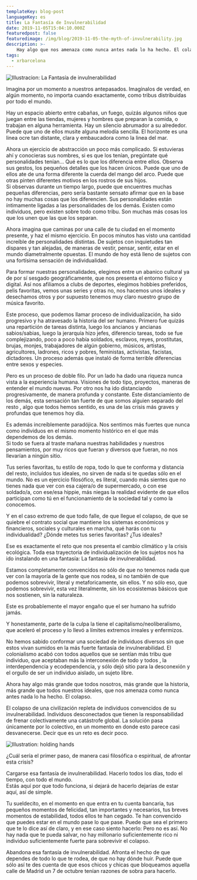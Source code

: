 ```yaml
---
templateKey: blog-post
languageKey: es
title: La Fantasía de Invulnerabilidad
date: 2019-11-05T15:04:10.000Z
featuredpost: false
featuredimage: /img/blog/2019-11-05-the-myth-of-invulnerability.jpg
description: >-
    Hay algo que nos amenaza como nunca antes nada lo ha hecho. El colapso de una civilización repleta de individuos convencidos de su invulnerabilidad.
tags:
  - xrbarcelona
---
```


![Illustracion: La Fantasía de invulnerabilidad](/img/blog/2019-11-05-the-myth-of-invulnerability.jpg)


Imagina por un momento a nuestros antepasados. Imagínalos de verdad, en algún momento, no importa cuando exactamente, como tribus distribuidas por todo el mundo. 

Hay un espacio abierto entre cabañas, un fuego, quizás algunos niños que juegan entre las tiendas, mujeres y hombres que preparan la comida, o trabajan en alguna herramienta. Hay un silencio abrumador a su alrededor. Puede que uno de ellos musite alguna melodía sencilla. El horizonte es una linea ocre tan distante, clara y embaucadora como la linea del mar. 

Ahora un ejercicio de abstracción un poco más complicado. Si estuvieras ahí y conocieras sus nombres, si es que los tenían, pregúntate qué personalidades tenían...
Qué es lo que los diferencia entre ellos. Observa sus gestos, los pequeños detalles que los hacen únicos. Puede que uno de ellos ate de una forma diferente la cuerda del mango del arco. Puede que otras pinten diferentes motivos en los rostros de sus hijos.  
Si observas durante un tiempo largo, puede que encuentres muchas pequeñas diferencias, pero sería bastante sensato afirmar que en la base no hay muchas cosas que los diferencien. Sus personalidades están íntimamente ligadas a las personalidades de los demás. Existen como individuos, pero existen sobre todo como tribu. Son muchas más cosas los que los unen que las que los separan. 

Ahora imagina que caminas por una calle de tu ciudad en el momento presente, y haz el mismo ejercicio. En pocos minutos has visto una cantidad increíble de personalidades distintas. De sujetos con inquietudes tan dispares y tan alejadas, de maneras de vestir, pensar, sentir, estar en el mundo diametralmente opuestas. El mundo de hoy está lleno de sujetos con una fortísima sensación de individualidad.

Para formar nuestras personalidades, elegimos entre un abanico cultural ya de por sí sesgado geográficamente, que nos presenta el entorno físico y digital. Así nos afiliamos a clubs de deportes, elegimos hobbies preferidos, pelis favoritas, vemos unas series y otras no, nos hacemos unos ideales y desechamos otros y por supuesto tenemos muy claro nuestro grupo de música favorito.

Este proceso, que podemos llamar proceso de individualización, ha sido progresivo y ha atravesado la historia del ser humano. Primero fue quizás una repartición de tareas distinta, luego los ancianos y ancianas sabios/sabias, luego la jerarquía hizo jefes, diferencio tareas, todo se fue complejizando, poco a poco había soldados, esclavos, reyes, prostitutas, brujas, monjes, trabajadores de algún gobierno, músicos, artistas, agricultores, ladrones, ricos y pobres, feministas, activistas, facistas, dictadores. Un proceso además que instaló de forma terrible diferencias entre sexos y especies. 

Pero es un proceso de doble filo. Por un lado ha dado una riqueza nunca vista a la experiencia humana. Visiones de todo tipo, proyectos, maneras de entender el mundo nuevas. Por otro nos ha ido distanciando progresivamente, de manera profunda y constante. Este distanciamiento de los demás, esta sensación tan fuerte de que somos alguien separado del resto , algo que todos hemos sentido, es una de las crisis más graves y profundas que tenemos hoy día. 

Es además  increíblemente paradójica. Nos sentimos más fuertes que nunca como individuos en el mismo momento histórico en el que más dependemos de los demás.  
Si todo se fuera al traste mañana nuestras habilidades y nuestros pensamientos, por muy ricos que fueran y diversos que fueran, no nos llevarían a ningún sitio. 

Tus series favoritas, tu estilo de ropa, todo lo que te conforma y distancia del resto, incluídos tus ideales, no sirven de nada si te quedas sólo en el mundo. No es un ejercicio filosófico, es literal, cuando más sientes que no tienes nada que ver con esa cajera/o de supermercado, o con ese soldado/a, con ese/esa hippie, más niegas la realidad evidente de que ellos participan como tú en el funcionamiento de la sociedad tal y como la conocemos.  

Y en el caso extremo de que todo falle, de que llegue el colapso, de que se quiebre el contrato social que mantiene los sistemas económicos y financieros, sociales y culturales en marcha, qué harás con tu individualidad? ¿Dónde metes tus series favoritas? ¿Tus ideales? 

Ese es exactamente el reto que nos presenta el cambio climático y la crisis ecológica. Toda esa trayectoria de individualización de los sujetos nos ha ido instalando en una fantasía: La fantasía de invulnerabilidad. 

Estamos completamente convencidos no sólo de que no tenemos nada que ver con la mayoría de la gente que nos rodea, si no también de que podemos sobrevivir, literal y metaforicamente, sin ellos. Y no sólo eso, que podemos sobrevivir, esta vez literalmente, sin los ecosistemas básicos que nos sostienen, sin la naturaleza. 

Este es probablemente el mayor engaño que el ser humano ha sufrido jamás. 

Y honestamente, parte de la culpa la tiene el capitalismo/neoliberalismo, que aceleró el proceso y lo llevó a límites extremos irreales y enfermizos. 

No hemos sabido conformar una sociedad de individuos diversos sin que estos vivan sumidos en la más fuerte fantasía de invulnerabilidad. El colonialismo acabó con todos aquellos que se sentían más tribu que individuo, que aceptaban más la interconexión de todo y todos , la interdependencia y ecodependencia, y sólo dejó sitio para la desconexión y el orgullo de ser un individuo aislado, un sujeto libre. 

Ahora hay algo más grande que todos nosotros, más grande que la historia, más grande que todos nuestros ideales, que nos amenaza como nunca antes nada lo ha hecho. El colapso. 

El colapso de una civilización repleta de individuos convencidos de su invulnerabilidad.  Individuos desconectados que tienen la responsabilidad de frenar colectivamente una catástrofe global. La solución pasa únicamente por lo colectivo, en un momento en donde esto parece casi desvanecerse. Decir que es un reto es decir poco. 

![Illustration: holding hands](/img/blog/2019-11-05-the-myth-of-invulnerability-1.jpg)

¿Cuál sería el primer paso, de manera casi filosófica o espiritual, de afrontar esta crisis? 

Cargarse esa fantasía de invulnerabilidad. Hacerlo todos los días, todo el tiempo, con todo el mundo.  
Estás aquí por que todo funciona, si dejará de hacerlo dejarías de estar aquí, así de simple. 

Tu sueldecito, en el momento en que entra en tu cuenta bancaria, tus pequeños momentos de felicidad, tan importantes y necesarios, tus breves momentos de estabilidad, todos ellos te han cegado. Te han convencido que puedes estar en el mundo pase lo que pase. Puede que sea el primero que te lo dice así de claro, y en ese caso siento hacerlo: Pero no es así. No hay nada que te pueda salvar, no hay millonario suficientemente rico ni individuo suficientemente fuerte para sobrevivir el colapso. 

Abandona esa fantasía de invulnerabilidad. Afronta el hecho de que dependes de todo lo que te rodea, de que no hay dónde huir. Puede que sólo así te des cuenta de que esos chicos y chicas que bloqueamos aquella calle de Madrid un 7 de octubre tenían razones de sobra para hacerlo.  
